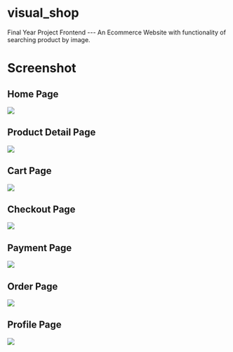 # visual_shop
Final Year Project Frontend --- An Ecommerce Website with functionality of searching product by image.

# Screenshot <br>

## Home Page <br>
<img src="https://github.com/MentorUsama/visual_shop_frontend/blob/main/screenshots/home_page.jpeg" />

## Product Detail Page <br>
<img src="https://github.com/MentorUsama/visual_shop_frontend/blob/main/screenshots/product_detail_page.jpeg" />

## Cart Page <br>
<img src="https://github.com/MentorUsama/visual_shop_frontend/blob/main/screenshots/cart_page.jpeg" />

## Checkout Page <br>
<img src="https://github.com/MentorUsama/visual_shop_frontend/blob/main/screenshots/check_out_page.jpeg" />

## Payment Page <br>
<img src="https://github.com/MentorUsama/visual_shop_frontend/blob/main/screenshots/payment_credit_card_page.jpeg" />

## Order Page <br>
<img src="https://github.com/MentorUsama/visual_shop_frontend/blob/main/screenshots/order_page.jpeg" />

## Profile Page <br>
<img src="https://github.com/MentorUsama/visual_shop_frontend/blob/main/screenshots/profile_page.jpeg" />
